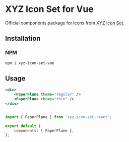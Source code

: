# XYZ Icon Set for Vue

Official components package for icons from [XYZ Icon Set](https://github.com/bartaxyz/xyz-icon-set).

## Installation

### NPM

```bash
npm i xyz-icon-set-vue
```

## Usage

```xml
<div>
    <PaperPlane theme="regular" />
    <PaperPlane theme="thin" />
</div>
```

```js

import { PaperPlane } from 'xyz-icon-set-react';

export default {
    components: { PaperPlane },
};

```
